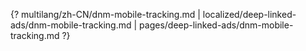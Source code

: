 {? multilang/zh-CN/dnm-mobile-tracking.md | localized/deep-linked-ads/dnm-mobile-tracking.md | pages/deep-linked-ads/dnm-mobile-tracking.md ?}
